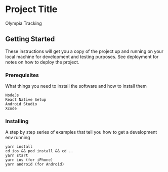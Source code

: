 # Project Title

Olympia Tracking 

## Getting Started

These instructions will get you a copy of the project up and running on your local machine for development and testing purposes. See deployment for notes on how to deploy the project.

### Prerequisites

What things you need to install the software and how to install them

```
NodeJs
React Native Setup
Android Studio
Xcode
```

### Installing

A step by step series of examples that tell you how to get a development env running

```
yarn install
cd ios && pod install && cd ..
yarn start
yarn ios (for iPhone)
yarn android (for Android)
```
